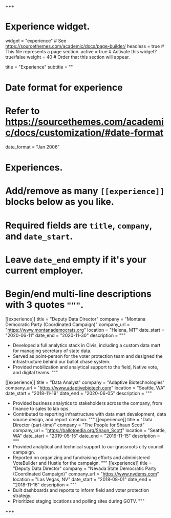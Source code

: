 +++
# Experience widget.
widget = "experience"  # See https://sourcethemes.com/academic/docs/page-builder/
headless = true  # This file represents a page section.
active = true  # Activate this widget? true/false
weight = 40  # Order that this section will appear.

title = "Experience"
subtitle = ""

# Date format for experience
#   Refer to https://sourcethemes.com/academic/docs/customization/#date-format
date_format = "Jan 2006"

# Experiences.
#   Add/remove as many `[[experience]]` blocks below as you like.
#   Required fields are `title`, `company`, and `date_start`.
#   Leave `date_end` empty if it's your current employer.
#   Begin/end multi-line descriptions with 3 quotes `"""`.
[[experience]]
  title = "Deputy Data Director"
  company = "Montana Democratic Party (Coordinated Campaign)"
  company_url = "https://www.montanademocrats.org"
  location = "Helena, MT"
  date_start = "2020-06-11"
  date_end = "2020-11-30"
  description = """
  * Developed a full analytics stack in Civis, including a custom data mart for managing secretary of state data.
  * Served as point-person for the voter protection team and designed the infrastructure behind our ballot chase system.
  * Provided mobilization and analytical support to the field, Native vote, and digital teams.
  """

[[experience]]
  title = "Data Analyst"
  company = "Adaptive Biotechnologies"
  company_url = "https://www.adaptivebiotech.com"
  location = "Seattle, WA"
  date_start = "2018-11-19"
  date_end = "2020-06-05"
  description = """
  * Provided business analytics to stakeholders across the company, from finance to sales to lab ops.
  * Contributed to reporting infrastructure with data mart development, data source design, and report creation.
  """
[[experience]]
  title = "Data Director (part-time)"
  company = "The People for Shaun Scott"
  company_url = "https://ballotpedia.org/Shaun_Scott"
  location = "Seattle, WA"
  date_start = "2019-05-15"
  date_end = "2019-11-15"
  description = """
  * Provided analytical and technical support to our grassroots city council campaign.
  * Reported on organizing and fundraising efforts and administered VoteBuilder and Hustle for the campaign.
  """
[[experience]]
  title = "Deputy Data Director"
  company = "Nevada State Democratic Party (Coordinated Campaign)"
  company_url = "https://www.nvdems.com"
  location = "Las Vegas, NV"
  date_start = "2018-08-01"
  date_end = "2018-11-16"
  description = """
  * Built dashboards and reports to inform field and voter protection strategy.
  * Prioritized staging locations and polling sites during GOTV.
  """
  
+++
